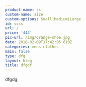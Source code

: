 ```yaml
---
product-name: ss
custom-name: size
custom-options: Small|Medium|Large
id: ssss
url: /
price: '444'
pic-url: /img/orange-shoe.jpg
date: 2018-02-09T17:42:05.610Z
categories: mens-clothes
main: false
type: dfg
layout: blog
title: dfgdf
---
```

dfgdg
